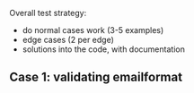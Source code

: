 
Overall test strategy:
- do normal cases work (3-5 examples)
- edge cases (2 per edge)
- solutions into the code, with documentation

Case 1: validating emailformat
- 